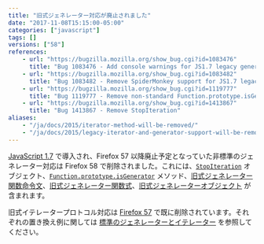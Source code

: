 ```yaml
---
title: "旧式ジェネレーター対応が廃止されました"
date: "2017-11-08T15:15:00-05:00"
categories: ["javascript"]
tags: []
versions: ["58"]
references:
    - url: "https://bugzilla.mozilla.org/show_bug.cgi?id=1083476"
      title: "Bug 1083476 - Add console warnings for JS1.7 legacy generators"
    - url: "https://bugzilla.mozilla.org/show_bug.cgi?id=1083482"
      title: "Bug 1083482 - Remove SpiderMonkey support for JS1.7 legacy generators"
    - url: "https://bugzilla.mozilla.org/show_bug.cgi?id=1119777"
      title: "Bug 1119777 - Remove non-standard Function.prototype.isGenerator"
    - url: "https://bugzilla.mozilla.org/show_bug.cgi?id=1413867"
      title: "Bug 1413867 - Remove StopIteration"
aliases:
    - "/ja/docs/2015/iterator-method-will-be-removed/"
    - "/ja/docs/2015/legacy-iterator-and-generator-support-will-be-removed/"
---
```

[JavaScript 1.7](https://developer.mozilla.org/docs/Web/JavaScript/New_in_JavaScript/1.7) で導入され、Firefox 57 以降廃止予定となっていた非標準のジェネレーター対応は Firefox 58 で削除されました。これには、[`StopIteration`](https://developer.mozilla.org/docs/Web/JavaScript/Reference/Global_Objects/StopIteration) オブジェクト、[`Function.prototype.isGenerator`](https://developer.mozilla.org/docs/Web/JavaScript/Reference/Global_Objects/Function/isGenerator) メソッド、[旧式ジェネレーター関数命令文](https://developer.mozilla.org/docs/Web/JavaScript/Reference/Statements/Legacy_generator_function)、[旧式ジェネレーター関数式](https://developer.mozilla.org/docs/Web/JavaScript/Reference/Operators/Legacy_generator_function)、[旧式ジェネレーターオブジェクト](https://developer.mozilla.org/docs/Web/JavaScript/Reference/Global_Objects/Generator#Legacy_generator_objects) が含まれます。

旧式イテレータープロトコル対応は [Firefox 57](https://www.fxsitecompat.com/ja/docs/2017/legacy-iterator-protocol-has-been-removed/) で既に削除されています。それぞれの置き換え例に関しては [標準のジェネレーターとイテレーター](https://developer.mozilla.org/docs/Web/JavaScript/Guide/Iterators_and_Generators) を参照してください。
